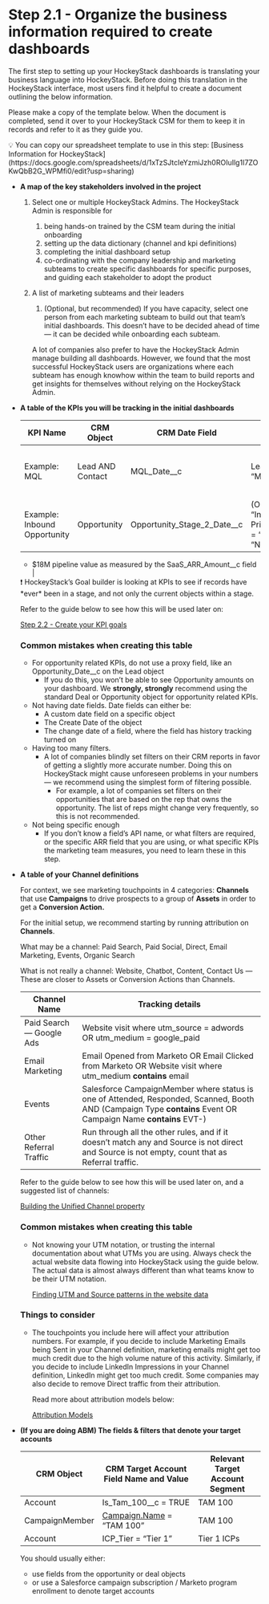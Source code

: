 # Step 2.1 - Organize the business information required to create dashboards

The first step to setting up your HockeyStack dashboards is translating your business language into HockeyStack. Before doing this translation in the HockeyStack interface, most users find it helpful to create a document outlining the below information. 

Please make a copy of the template below. When the document is completed, send it over to your HockeyStack CSM for them to keep it in records and refer to it as they guide you.

<aside>
💡 You can copy our spreadsheet template to use in this step: [Business Information for HockeyStack](https://docs.google.com/spreadsheets/d/1xTzSJtcIeYzmiJzh0ROIuIlg1I7ZOKwQbB2G_WPMfi0/edit?usp=sharing)

</aside>

- **A map of the key stakeholders involved in the project**
    1. Select one or multiple HockeyStack Admins. The HockeyStack Admin is responsible for
        1. being hands-on trained by the CSM team during the initial onboarding
        2. setting up the data dictionary (channel and kpi definitions)
        3. completing the initial dashboard setup
        4. co-ordinating with the company leadership and marketing subteams to create specific dashboards for specific purposes, and guiding each stakeholder to adopt the product
    2. A list of marketing subteams and their leaders
        1. (Optional, but recommended) If you have capacity, select one person from each marketing subteam to build out that team’s initial dashboards. This doesn’t have to be decided ahead of time — it can be decided while onboarding each subteam. 
        
        A lot of companies also prefer to have the HockeyStack Admin manage building all dashboards. However, we found that the most successful HockeyStack users are organizations where each subteam has enough knowhow within the team to build reports and get insights for themselves without relying on the HockeyStack Admin.
- **A table of the KPIs you will be tracking in the initial dashboards**
    
    
    | **KPI Name** | **CRM Object** | **CRM Date Field** | **CRM Filters** | **Count for Last Month** |
    | --- | --- | --- | --- | --- |
    | Example: MQL | Lead AND Contact   | MQL_Date__c | LeadSource is any of “Marketing”,”Paid”,”Events” | 2378 (deduplicated between Lead and Contacts) |
    | Example: Inbound Opportunity | Opportunity | Opportunity_Stage_2_Date__c | (Opportunity_Source__c = “Inbound” OR Primary_Campaign_Source = “Partner”) AND Type = “New Business” | - 178 opportunities
    
    - $18M pipeline value as measured by the SaaS_ARR_Amount__c field |
    
    <aside>
    ❗ HockeyStack’s Goal builder is looking at KPIs to see if records have *ever* been in a stage, and not only the current objects within a stage.
    
    </aside>
    
    Refer to the guide below to see how this will be used later on:
    
    [Step 2.2 - Create your KPI goals](Step%202%202%20-%20Create%20your%20KPI%20goals%20a115c706b59042239ecba96e540147c3.md)
    
    ### Common mistakes when creating this table
    
    - For opportunity related KPIs, do not use a proxy field, like an Opportunity_Date__c on the Lead object
        - If you do this, you won’t be able to see Opportunity amounts on your dashboard. We **strongly, strongly** recommend using the standard Deal or Opportunity object for opportunity related KPIs.
    - Not having date fields. Date fields can either be:
        - A custom date field on a specific object
        - The Create Date of the object
        - The change date of a field, where the field has history tracking turned on
    - Having too many filters.
        - A lot of companies blindly set filters on their CRM reports in favor of getting a slightly more accurate number. Doing this on HockeyStack might cause unforeseen problems in your numbers — we recommend using the simplest form of filtering possible.
            - For example, a lot of companies set filters on their opportunities that are based on the rep that owns the opportunity. The list of reps might change very frequently, so this is not recommended.
    - Not being specific enough
        - If you don’t know a field’s API name, or what filters are required, or the specific ARR field that you are using, or what specific KPIs the marketing team measures, you need to learn these in this step.
- **A table of your Channel definitions**
    
    For context, we see marketing touchpoints in 4 categories: **Channels** that use **Campaigns** to drive prospects to a group of **Assets** in order to get a **Conversion Action.**
    
    For the initial setup, we recommend starting by running attribution on **Channels**.
    
    What may be a channel: Paid Search, Paid Social, Direct, Email Marketing, Events, Organic Search
    
    What is not really a channel: Website, Chatbot, Content, Contact Us — These are closer to Assets or Conversion Actions than Channels.
    
    | **Channel Name** | **Tracking details** |
    | --- | --- |
    | Paid Search — Google Ads | Website visit where utm_source = adwords OR utm_medium = google_paid |
    | Email Marketing | Email Opened from Marketo OR Email Clicked from Marketo OR Website visit where utm_medium **contains** email |
    | Events | Salesforce CampaignMember where status is one of Attended, Responded, Scanned, Booth AND (Campaign Type **contains** Event OR Campaign Name **contains** EVT-) |
    | Other Referral Traffic | Run through all the other rules, and if it doesn’t match any and Source is not direct and Source is not empty, count that as Referral traffic. |
    
    Refer to the guide below to see how this will be used later on, and a suggested list of channels:
    
    [Building the Unified Channel property](https://www.notion.so/Building-the-Unified-Channel-property-f1f5e6cdda7f47e0a17cd0854b451af5?pvs=21)
    
    ### Common mistakes when creating this table
    
    - Not knowing your UTM notation, or trusting the internal documentation about what UTMs you are using. Always check the actual website data flowing into HockeyStack using the guide below. The actual data is almost always different than what teams know to be their UTM notation.
        
        [Finding UTM and Source patterns in the website data](Step%202%201%20-%20Organize%20the%20business%20information%20requi%20eda93d93122545b08b64922254221d3f/Finding%20UTM%20and%20Source%20patterns%20in%20the%20website%20dat%201d6934d78318484d9468745dd1519a76.md)
        
    
    ### Things to consider
    
    - The touchpoints you include here will affect your attribution numbers. For example, if you decide to include Marketing Emails being Sent in your Channel definition, marketing emails might get too much credit due to the high volume nature of this activity. Similarly, if you decide to include LinkedIn Impressions in your Channel definition, LinkedIn might get too much credit. Some companies may also decide to remove Direct traffic from their attribution.
        
        Read more about attribution models below:
        
        [Attribution Models](../101%20-%20How%20HockeyStack%20Works%2023037b7b5bd944369413b319ea89150a/Attribution%20Models%2064a6196254ba4310b1bf2efcee8b856e.md)
        
- **(If you are doing ABM) The fields & filters that denote your target accounts**
    
    
    | **CRM Object** | **CRM Target Account Field Name and Value** | **Relevant Target Account Segment** |
    | --- | --- | --- |
    | Account | Is_Tam_100__c = TRUE | TAM 100 |
    | CampaignMember | [Campaign.Name](http://Campaign.Name) = “TAM 100” | TAM 100 |
    | Account | ICP_Tier = “Tier 1” | Tier 1 ICPs |
    
    You should usually either:
    
    - use fields from the opportunity or deal objects
    - or use a Salesforce campaign subscription / Marketo program enrollment to denote target accounts